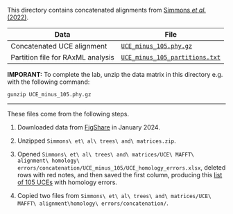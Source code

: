 This directory contains concatenated alignments from [Simmons *et al.* (2022)](https://doi.org/10.1016/j.ympev.2021.107344).

| Data | File |
| --- | --- |
| Concatenated UCE alignment | [`UCE_minus_105.phy.gz`](UCE_minus_105.phy.gz)|
| Partition file for RAxML analysis | [`UCE_minus_105_partitions.txt`](UCE_minus_105_partitions.txt) |


**IMPORANT:** To complete the lab, unzip the data matrix in this directory e.g. with the following command:
```
gunzip UCE_minus_105.phy.gz
```

---

These files come from the following steps.

1. Downloaded data from [FigShare](https://figshare.com/articles/dataset/Supplemental_data_for_Gene-tree_misrooting_drives_conflicts_in_phylogenomic_coalescent_analyses_of_palaeognath_birds_/8866274) in January 2024.

2. Unzipped `Simmons\ et\ al\ trees\ and\ matrices.zip`.

3. Opened `Simmons\ et\ al\ trees\ and\ matrices/UCE\ MAFFT\ alignment\ homology\ errors/concatenation/UCE_minus_105/UCE_homology_errors.xlsx`, deleted rows with red notes, and then saved the first column, producing this [list of 105 UCEs](list_of_105_UCEs_to_exclude.txt) with homology errors.

4. Copied two files from `Simmons\ et\ al\ trees\ and\ matrices/UCE\ MAFFT\ alignment\homology\ errors/concatenation/`. 
